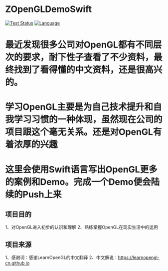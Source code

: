 # ZOpenGLDemoSwift

[![Test Status](https://travis-ci.org/douban/rexxar-ios.svg?branch=master)](https://travis-ci.org/douban/rexxar-ios)
[![Language](https://img.shields.io/badge/language-Swift-blue.svg)](https://developer.apple.com/library/mac/documentation/Cocoa/Conceptual/ProgrammingWithObjectiveC/Introduction/Introduction.html)  

# 最近发现很多公司对OpenGL都有不同层次的要求，耐下性子查看了不少资料，最终找到了看得懂的中文资料，还是很高兴的。
# 学习OpenGL主要是为自己技术提升和自我学习习惯的一种体现，虽然现在公司的项目跟这个毫无关系。还是对OpenGL有着浓厚的兴趣
# 这里会使用Swift语言写出OpenGL更多的案例和Demo。完成一个Demo便会陆续的Push上来



## 项目目的

1、对OpenGL进入初步的认识和理解
2、熟练掌握OpenGL在现实生活中的运用

## 项目来源

1、感谢词：感谢LearnOpenGL的中文翻译
2、中文解说：https://learnopengl-cn.github.io
